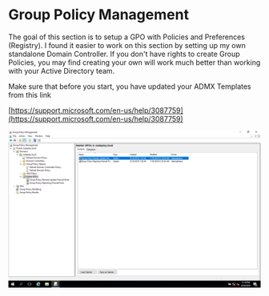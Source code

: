 # Group Policy Management

The goal of this section is to setup a GPO with Policies and Preferences \(Registry\).  I found it easier to work on this section by setting up my own standalone Domain Controller.  If you don't have rights to create Group Policies, you may find creating your own will work much better than working with your Active Directory team.

Make sure that before you start, you have updated your ADMX Templates from this link

[https://support.microsoft.com/en-us/help/3087759](https://support.microsoft.com/en-us/help/3087759)

![](../../.gitbook/assets/2018-08-21_1-18-04.png)

